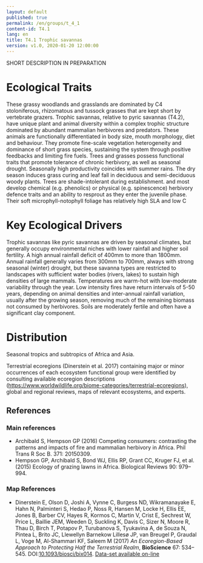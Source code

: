 ```yaml
---
layout: default
published: true
permalink: /en/groups/t_4_1
content-id: T4.1
lang: en
title: T4.1 Trophic savannas
version: v1.0, 2020-01-20 12:00:00
---
```


SHORT DESCRIPTION IN PREPARATION

# Ecological Traits
 
These grassy woodlands and grasslands are dominated by C4 stoloniferous, rhizomatous and tussock grasses that are kept short by vertebrate grazers. Trophic savannas, relative to pyric savannas (T4.2), have unique plant and animal diversity within a complex trophic structure dominated by abundant mammalian herbivores and predators. These animals are functionally differentiated in body size, mouth morphology, diet and behaviour. They promote fine-scale vegetation heterogeneity and dominance of short grass species, sustaining the system through positive feedbacks and limiting fire fuels. Trees and grasses possess functional traits that promote tolerance of chronic herbivory, as well as seasonal drought. Seasonally high productivity coincides with summer rains. The dry season induces grass curing and leaf fall in deciduous and semi-deciduous woody plants. Trees are shade-intolerant during establishment. and most develop chemical (e.g. phenolics) or physical (e.g. spinescence) herbivory defence traits and an ability to resprout as they enter the juvenile phase. Their soft microphyll-notophyll foliage has relatively high SLA and low C
 
# Key Ecological Drivers
 
Trophic savannas like pyric savannas are driven by seasonal climates, but generally occupy environmental niches with lower rainfall and higher soil fertility. A high annual rainfall deficit of 400mm to more than 1800mm. Annual rainfall generally varies from 300mm to 700mm, always with strong seasonal (winter) drought, but these savanna types are restricted to landscapes with sufficient water bodies (rivers, lakes) to sustain high densities of large mammals. Temperatures are warm-hot with low-moderate variability through the year. Low intensity fires have return intervals of 5-50 years, depending on animal densities and inter-annual rainfall variation, usually after the growing season, removing much of the remaining biomass not consumed by herbivores. Soils are moderately fertile and often have a significant clay component.
 
# Distribution
 
Seasonal tropics and subtropics of Africa and Asia.

Terrestrial ecoregions (Dinerstein et al. 2017) containing major or minor occurrences of each ecosystem functional group were identified by consulting available ecoregion descriptions (https://www.worldwildlife.org/biome-categories/terrestrial-ecoregions), global and regional reviews, maps of relevant ecosystems, and experts.

## References

### Main references
* Archibald S, Hempson GP (2016) Competing consumers: contrasting the patterns and impacts of fire and mammalian herbivory in Africa. Phil Trans R Soc B. 371: 20150309.
* Hempson GP, Archibald S, Bond WJ, Ellis RP, Grant CC, Kruger FJ, et al. (2015) Ecology of grazing lawns in Africa. Biological Reviews 90: 979–994.

### Map References
* Dinerstein E, Olson D, Joshi A, Vynne C, Burgess ND, Wikramanayake E, Hahn N, Palminteri S, Hedao P, Noss R, Hansen M, Locke H, Ellis EE, Jones B, Barber CV, Hayes R, Kormos C, Martin V, Crist E, Sechrest W, Price L, Baillie JEM, Weeden D, Suckling K, Davis C, Sizer N, Moore R, Thau D, Birch T, Potapov P, Turubanova S, Tyukavina A, de Souza N, Pintea L, Brito JC, Llewellyn Barnekow Lillesø JP, van Breugel P, Graudal L, Voge M, Al-Shammari KF, Saleem M (2017) *An Ecoregion-Based Approach to Protecting Half the Terrestrial Realm*, **BioScience** 67: 534–545. DOI:[10.1093/biosci/bix014](https://doi.org/10.1093/biosci/bix014). [Data-set available on-line](https://ecoregions2017.appspot.com/)
